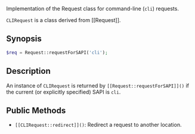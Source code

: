Implementation of the Request class for command-line (`cli`) requests.

`CLIRequest` is a class derived from [[Request]].

## Synopsis

```php
$req = Request::requestForSAPI('cli');
```

## Description

An instance of `CLIRequest` is returned by `[[Request::requestForSAPI]]()` if the current (or explicitly specified) SAPI is `cli`.

## Public Methods

* `[[CLIRequest::redirect]]()`: Redirect a request to another location.

